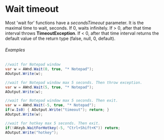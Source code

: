 ﻿---
uid: wait_timeout
---

# Wait timeout

Most 'wait for' functions have a *secondsTimeout* parameter. It is the maximal time to wait, seconds. If 0, waits infinitely. If > 0, after that time interval throws **TimeoutException**. If < 0, after that time interval returns the default value of the return type (false, null, 0, default).

###### Examples
```csharp
//wait for Notepad window
var w = AWnd.Wait(0, true, "* Notepad");
AOutput.Write(w);

//wait for Notepad window max 5 seconds. Then throw exception.
var w = AWnd.Wait(5, true, "* Notepad");
AOutput.Write(w);

//wait for Notepad window max 5 seconds. Then exit.
var w = AWnd.Wait(-5, true, "* Notepad");
if(w.Is0) { AOutput.Write("timeout"); return; }
AOutput.Write(w);

//wait for hotkey max 5 seconds. Then exit.
if(!AKeyb.WaitForHotkey(-5, "Ctrl+Shift+K")) return;
AOutput.Write("hotkey");
```
